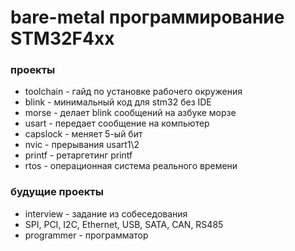 # bare-metal программирование STM32F4xx

### проекты
- toolchain - гайд по установке рабочего окружения
- blink - минимальный код для stm32 без IDE
- morse - делает blink сообщений на азбуке морзе
- usart - передает сообщение на компьютер
- capslock - меняет 5-ый бит
- nvic - прерывания usart1\2
- printf - ретаргетинг printf
- rtos - операционная система реального времени

### будущие проекты
- interview - задание из собеседования
- SPI, PCI, I2C, Ethernet, USB, SATA, CAN, RS485
- programmer - программатор
